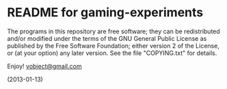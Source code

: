 README for gaming-experiments
=================================

The programs in this repository are free software; they can be redistributed
and/or modified under the terms of the GNU General Public License as published
by the Free Software Foundation; either version 2 of the License, or
(at your option) any later version. See the file "COPYING.txt" for details.

Enjoy!
	vobject@gmail.com

(2013-01-13)

